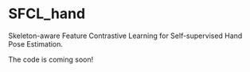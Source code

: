 # SFCL_hand

Skeleton-aware Feature Contrastive Learning for Self-supervised Hand Pose Estimation.

The code is coming soon!
